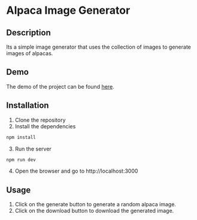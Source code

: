 # Alpaca Image Generator

## Description
Its a simple image generator that uses the collection of images to generate images of alpacas.

## Demo
The demo of the project can be found [here](https://deva0813.github.io/alpaca-image-generator/).

## Installation
1. Clone the repository
2. Install the dependencies
```bash
npm install
```
3. Run the server
```bash
npm run dev
```
4. Open the browser and go to http://localhost:3000

## Usage
1. Click on the generate button to generate a random alpaca image.
2. Click on the download button to download the generated image.